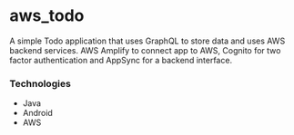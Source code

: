# aws_todo
A simple Todo application that uses GraphQL to store data and uses AWS backend services.
AWS Amplify to connect app to AWS, Cognito for two factor authentication and AppSync for a backend interface.

### Technologies
* Java
* Android
* AWS
